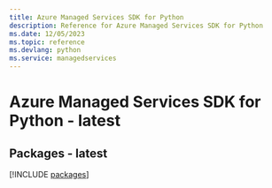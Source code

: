 ```yaml
---
title: Azure Managed Services SDK for Python
description: Reference for Azure Managed Services SDK for Python
ms.date: 12/05/2023
ms.topic: reference
ms.devlang: python
ms.service: managedservices
---
```

# Azure Managed Services SDK for Python - latest
## Packages - latest
[!INCLUDE [packages](managed-services-index.md)]